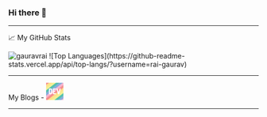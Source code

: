 ### Hi there 👋

<!--
**rai-gaurav/rai-gaurav** is a ✨ _special_ ✨ repository because its `README.md` (this file) appears on your GitHub profile.

Here are some ideas to get you started:

- 🔭 I’m currently working on ...
- 🌱 I’m currently learning ...
- 👯 I’m looking to collaborate on ...
- 🤔 I’m looking for help with ...
- 💬 Ask me about ...
- 📫 How to reach me: ...
- 😄 Pronouns: ...
- ⚡ Fun fact: ...
-->

---

📈 My GitHub Stats
<p>
  <img src="https://github-readme-stats.vercel.app/api?username=rai-gaurav&count_private=true&show_icons=true&theme=synthwave" alt="gauravrai" />
  ![Top Languages](https://github-readme-stats.vercel.app/api/top-langs/?username=rai-gaurav)
</p>

---

<p>
  My Blogs - <a href="https://dev.to/raigaurav"><img height="35" src="https://raw.githubusercontent.com/rai-gaurav/rai-gaurav/main/icon/dev.png"></a>
</p>

---
